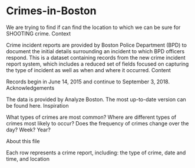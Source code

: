 # Crimes-in-Boston
We are trying to find if can find the location to which we can be sure for SHOOTING crime. 
Context

Crime incident reports are provided by Boston Police Department (BPD) to document the initial details surrounding an incident to which BPD officers respond. This is a dataset containing records from the new crime incident report system, which includes a reduced set of fields focused on capturing the type of incident as well as when and where it occurred.
Content

Records begin in June 14, 2015 and continue to September 3, 2018.
Acknowledgements

The data is provided by Analyze Boston. The most up-to-date version can be found here.
Inspiration

What types of crimes are most common? Where are different types of crimes most likely to occur? Does the frequency of crimes change over the day? Week? Year?






About this file

Each row represents a crime report, including: the type of crime, date and time, and location
